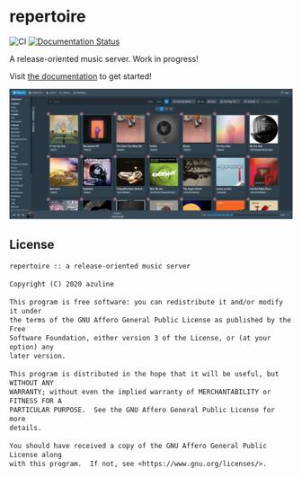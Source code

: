 # repertoire

![CI](https://github.com/azuline/repertoire/workflows/CI/badge.svg?branch=master)
[![Documentation Status](https://readthedocs.org/projects/repertoire/badge/?version=latest)](https://repertoire.readthedocs.io/en/latest/?badge=latest)

A release-oriented music server. Work in progress!

Visit [the documentation](https://repertoire.readthedocs.io) to get started!

![example](.github/example.png)

## License

```
repertoire :: a release-oriented music server

Copyright (C) 2020 azuline

This program is free software: you can redistribute it and/or modify it under
the terms of the GNU Affero General Public License as published by the Free
Software Foundation, either version 3 of the License, or (at your option) any
later version.

This program is distributed in the hope that it will be useful, but WITHOUT ANY
WARRANTY; without even the implied warranty of MERCHANTABILITY or FITNESS FOR A
PARTICULAR PURPOSE.  See the GNU Affero General Public License for more
details.

You should have received a copy of the GNU Affero General Public License along
with this program.  If not, see <https://www.gnu.org/licenses/>.
```
